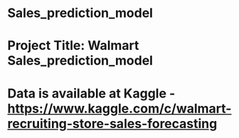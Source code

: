 # Sales_prediction_model

# Project Title: Walmart Sales_prediction_model
# Data is available at Kaggle - https://www.kaggle.com/c/walmart-recruiting-store-sales-forecasting
